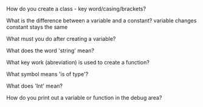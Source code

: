 
How do you create a class - key word/casing/brackets?


What is the difference between a variable and a constant?
variable changes constant stays the same 

What must you do after creating a variable?


What does the word 'string' mean?


What key work (abreviation) is used to create a function?


What symbol means 'is of type'?


What does 'Int' mean?


How do you print out a variable or function in the debug area?

